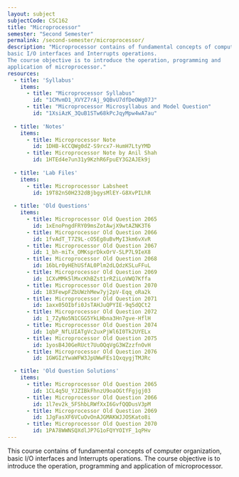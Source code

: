 ```yaml
---
layout: subject
subjectCode: CSC162
title: "Microprocessor"
semester: "Second Semester"
permalink: /second-semester/microprocessor/
description: "Microprocessor contains of fundamental concepts of computer organization,
basic I/O interfaces and Interrupts operations.
The course objective is to introduce the operation, programming and
application of microprocessor."
resources:
  - title: 'Syllabus'
    items:
      - title: "Microprocessor Syllabus"
        id: "1CMvmD1_XVYZ7rAj_9QBvU7dfDeOWg07J"
      - title: "Microprocessor Microsyllabus and Model Question"
        id: "1XsiAzK_3QuB1STw68kPcJqyMpw4wA7au"
  
  - title: 'Notes'
    items:
      - title: Microprocessor Note
        id: 1DHB-kCCQWg0dZ-S9rcx7-HumH7LtyYMD
      - title: Microprocessor Note by Anil Shah
        id: 1HTEd4e7un31y9KzhR6FpuEY3G2AJEk9j
  
  - title: 'Lab Files'
    items:
      - title: Microprocessor Labsheet
        id: 19T82nS0H232dBjbgysMlEY-G8XvPILhR
  
  - title: 'Old Questions'
    items:
      - title: Microprocessor Old Question 2065
        id: 1xEnoPngdFRY09msZotAwjX9wtAZNK3T6
      - title: Microprocessor Old Question 2066
        id: 1fvAdT_T7Z9L-cO5Eg8uBvMyI3km6vXvR
      - title: Microprocessor Old Question 2067
        id: 1_bh-miTx_OMKsprDkxOrV-SLP7L9IeX8
      - title: Microprocessor Old Question 2068
        id: 16bLr0yHEhUSfAL0Plm2dLQdzKSLuFFuL
      - title: Microprocessor Old Question 2069
        id: 1CXvMMk5lMxcKhBZst1rRZiLoVWQ7Kffa
      - title: Microprocessor Old Question 2070
        id: 183FewpFZbUWzhMew7yj2pV-Eqq_oRa2k
      - title: Microprocessor Old Question 2071
        id: 1axx05OIbfi0JsTAHJuQPYIE-9q5dQCt2
      - title: Microprocessor Old Question 2072
        id: 1_7ZyNo5N1CGG5YkLHbna3Hn7gve-HflH
      - title: Microprocessor Old Question 2074
        id: 1qbP_NfLUIATgVc2uxPjWl6I0Tk2UYELx
      - title: Microprocessor Old Question 2075
        id: 1yosB4J0GeRUct7UuOQqVgG3WZzzfnOvH
      - title: Microprocessor Old Question 2076
        id: 1GWGIzYwaWFW3JpUWwFEs1QxqygjTMJRc

  - title: 'Old Question Solutions'
    items:
      - title: Microprocessor Old Question 2065
        id: 1CL4q5U_YJZIBkFhnzU9oaOGtfFgjgj03
      - title: Microprocessor Old Question 2066
        id: 1l7ev2k_5FShbLRWfXxI6GvfQQDusV3pM
      - title: Microprocessor Old Question 2069
        id: 1JgFasXF6VCuOvOnAJGMAKWJJOSKato8i
      - title: Microprocessor Old Question 2070
        id: 1PA78WWNSQXdlJP7G1oFQYYOIYF_1qPHv
---
```


This course contains of fundamental concepts of computer organization,
basic I/O interfaces and Interrupts operations.
The course objective is to introduce the operation, programming and
application of microprocessor.